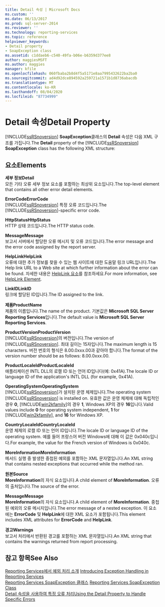```yaml
---
title: Detail 속성 | Microsoft Docs
ms.custom: ''
ms.date: 06/13/2017
ms.prod: sql-server-2014
ms.reviewer: ''
ms.technology: reporting-services
ms.topic: reference
helpviewer_keywords:
- Detail property
- SoapException class
ms.assetid: c1ddaeb6-c540-49fa-b06e-b6359d377ee8
author: maggiesMSFT
ms.author: maggies
manager: kfile
ms.openlocfilehash: 060fbaba2b8d4f5a5171e8aa7995432622ba2ba0
ms.sourcegitcommit: ad4d92dce894592a259721a1571b1d8736abacdb
ms.translationtype: MT
ms.contentlocale: ko-KR
ms.lasthandoff: 08/04/2020
ms.locfileid: "87734999"
---
```

# <a name="detail-property"></a><span data-ttu-id="a1646-102">Detail 속성</span><span class="sxs-lookup"><span data-stu-id="a1646-102">Detail Property</span></span>
  <span data-ttu-id="a1646-103">[!INCLUDE[ssRSnoversion](../../../includes/ssrsnoversion-md.md)] **SoapException**클래스의 **Detail** 속성은 다음 XML 구조를 가집니다.</span><span class="sxs-lookup"><span data-stu-id="a1646-103">The **Detail** property of the [!INCLUDE[ssRSnoversion](../../../includes/ssrsnoversion-md.md)] **SoapException** class has the following XML structure:</span></span>  
  
## <a name="elements"></a><span data-ttu-id="a1646-104">요소</span><span class="sxs-lookup"><span data-stu-id="a1646-104">Elements</span></span>  
 <span data-ttu-id="a1646-105">**세부 정보**</span><span class="sxs-lookup"><span data-stu-id="a1646-105">**Detail**</span></span>  
 <span data-ttu-id="a1646-106">모든 기타 오류 세부 정보 요소를 포함하는 최상위 요소입니다.</span><span class="sxs-lookup"><span data-stu-id="a1646-106">The top-level element that contains all other error detail elements.</span></span>  
  
 <span data-ttu-id="a1646-107">**ErrorCode**</span><span class="sxs-lookup"><span data-stu-id="a1646-107">**ErrorCode**</span></span>  
 <span data-ttu-id="a1646-108">[!INCLUDE[ssRSnoversion](../../../includes/ssrsnoversion-md.md)] 특정 오류 코드입니다.</span><span class="sxs-lookup"><span data-stu-id="a1646-108">The [!INCLUDE[ssRSnoversion](../../../includes/ssrsnoversion-md.md)]-specific error code.</span></span>  
  
 <span data-ttu-id="a1646-109">**HttpStatus**</span><span class="sxs-lookup"><span data-stu-id="a1646-109">**HttpStatus**</span></span>  
 <span data-ttu-id="a1646-110">HTTP 상태 코드입니다.</span><span class="sxs-lookup"><span data-stu-id="a1646-110">The HTTP status code.</span></span>  
  
 <span data-ttu-id="a1646-111">**Message**</span><span class="sxs-lookup"><span data-stu-id="a1646-111">**Message**</span></span>  
 <span data-ttu-id="a1646-112">보고서 서버에서 할당한 오류 메시지 및 오류 코드입니다.</span><span class="sxs-lookup"><span data-stu-id="a1646-112">The error message and the error code assigned by the report server.</span></span>  
  
 <span data-ttu-id="a1646-113">**HelpLink**</span><span class="sxs-lookup"><span data-stu-id="a1646-113">**HelpLink**</span></span>  
 <span data-ttu-id="a1646-114">오류에 대한 추가 정보를 찾을 수 있는 웹 사이트에 대한 도움말 링크 URL입니다.</span><span class="sxs-lookup"><span data-stu-id="a1646-114">The Help link URL to a Web site at which further information about the error can be found.</span></span> <span data-ttu-id="a1646-115">자세한 내용은 [HelpLink 요소](helplink-element.md)를 참조하세요.</span><span class="sxs-lookup"><span data-stu-id="a1646-115">For more information, see [HelpLink Element](helplink-element.md).</span></span>  
  
 <span data-ttu-id="a1646-116">**LinkID**</span><span class="sxs-lookup"><span data-stu-id="a1646-116">**LinkID**</span></span>  
 <span data-ttu-id="a1646-117">링크에 할당된 ID입니다.</span><span class="sxs-lookup"><span data-stu-id="a1646-117">The ID assigned to the link.</span></span>  
  
 <span data-ttu-id="a1646-118">**제품**</span><span class="sxs-lookup"><span data-stu-id="a1646-118">**ProductName**</span></span>  
 <span data-ttu-id="a1646-119">제품의 이름입니다.</span><span class="sxs-lookup"><span data-stu-id="a1646-119">The name of the product.</span></span> <span data-ttu-id="a1646-120">기본값은 **Microsoft SQL Server Reporting Services**입니다.</span><span class="sxs-lookup"><span data-stu-id="a1646-120">The default value is **Microsoft SQL Server Reporting Services**.</span></span>  
  
 <span data-ttu-id="a1646-121">**ProductVersion**</span><span class="sxs-lookup"><span data-stu-id="a1646-121">**ProductVersion**</span></span>  
 <span data-ttu-id="a1646-122">[!INCLUDE[ssRSnoversion](../../../includes/ssrsnoversion-md.md)]의 버전입니다.</span><span class="sxs-lookup"><span data-stu-id="a1646-122">The version of [!INCLUDE[ssRSnoversion](../../../includes/ssrsnoversion-md.md)].</span></span> <span data-ttu-id="a1646-123">최대 길이는 15자입니다.</span><span class="sxs-lookup"><span data-stu-id="a1646-123">The maximum length is 15 characters.</span></span> <span data-ttu-id="a1646-124">버전 번호의 형식은 8.00.0xxx.00과 같아야 합니다.</span><span class="sxs-lookup"><span data-stu-id="a1646-124">The format of the version number should be as follows: 8.00.0xxx.00.</span></span>  
  
 <span data-ttu-id="a1646-125">**ProductLocaleId**</span><span class="sxs-lookup"><span data-stu-id="a1646-125">**ProductLocaleId**</span></span>  
 <span data-ttu-id="a1646-126">애플리케이션 INTL DLL의 로캘 ID 또는 언어 ID입니다(예: 0x41A).</span><span class="sxs-lookup"><span data-stu-id="a1646-126">The locale ID or language ID of the application's INTL DLL (for example, 0x41A).</span></span>  
  
 <span data-ttu-id="a1646-127">**OperatingSystem**</span><span class="sxs-lookup"><span data-stu-id="a1646-127">**OperatingSystem**</span></span>  
 <span data-ttu-id="a1646-128">[!INCLUDE[ssRSnoversion](../../../includes/ssrsnoversion-md.md)]가 설치된 운영 체제입니다.</span><span class="sxs-lookup"><span data-stu-id="a1646-128">The operating system [!INCLUDE[ssRSnoversion](../../../includes/ssrsnoversion-md.md)] is installed on.</span></span> <span data-ttu-id="a1646-129">유효한 값은 운영 체제에 대해 독립적인 경우 **0**, [!INCLUDE[win2kfamily](../../../includes/win2kfamily-md.md)]의 경우 **1**, Windows XP의 경우 **16**입니다.</span><span class="sxs-lookup"><span data-stu-id="a1646-129">Valid values include **0** for operating system independent, **1** for [!INCLUDE[win2kfamily](../../../includes/win2kfamily-md.md)], and **16** for Windows XP.</span></span>  
  
 <span data-ttu-id="a1646-130">**CountryLocaleId**</span><span class="sxs-lookup"><span data-stu-id="a1646-130">**CountryLocaleId**</span></span>  
 <span data-ttu-id="a1646-131">운영 체제의 로캘 ID 또는 언어 ID입니다.</span><span class="sxs-lookup"><span data-stu-id="a1646-131">The locale ID or language ID of the operating system.</span></span> <span data-ttu-id="a1646-132">예를 들어 프랑스어 버전 Windows에 대해 이 값은 0x040c입니다.</span><span class="sxs-lookup"><span data-stu-id="a1646-132">For example, the value for the French version of Windows is 0x040c.</span></span>  
  
 <span data-ttu-id="a1646-133">**MoreInformation**</span><span class="sxs-lookup"><span data-stu-id="a1646-133">**MoreInformation**</span></span>  
 <span data-ttu-id="a1646-134">메서드 실행 중 발생한 중첩된 예외를 포함하는 XML 문자열입니다.</span><span class="sxs-lookup"><span data-stu-id="a1646-134">An XML string that contains nested exceptions that occurred while the method ran.</span></span>  
  
 <span data-ttu-id="a1646-135">**원본**</span><span class="sxs-lookup"><span data-stu-id="a1646-135">**Source**</span></span>  
 <span data-ttu-id="a1646-136">**MoreInformation**의 자식 요소입니다.</span><span class="sxs-lookup"><span data-stu-id="a1646-136">A child element of **MoreInformation**.</span></span> <span data-ttu-id="a1646-137">오류의 출처입니다.</span><span class="sxs-lookup"><span data-stu-id="a1646-137">The source of the error.</span></span>  
  
 <span data-ttu-id="a1646-138">**Message**</span><span class="sxs-lookup"><span data-stu-id="a1646-138">**Message**</span></span>  
 <span data-ttu-id="a1646-139">**MoreInformation**의 자식 요소입니다.</span><span class="sxs-lookup"><span data-stu-id="a1646-139">A child element of **MoreInformation**.</span></span> <span data-ttu-id="a1646-140">중첩된 예외의 오류 메시지입니다.</span><span class="sxs-lookup"><span data-stu-id="a1646-140">The error message of a nested exception.</span></span> <span data-ttu-id="a1646-141">이 요소에는 **ErrorCode** 및 **HelpLink**에 대한 XML 요소가 포함됩니다.</span><span class="sxs-lookup"><span data-stu-id="a1646-141">This element includes XML attributes for **ErrorCode** and **HelpLink**.</span></span>  
  
 <span data-ttu-id="a1646-142">**경고**</span><span class="sxs-lookup"><span data-stu-id="a1646-142">**Warnings**</span></span>  
 <span data-ttu-id="a1646-143">보고서 처리에서 반환된 경고를 포함하는 XML 문자열입니다.</span><span class="sxs-lookup"><span data-stu-id="a1646-143">An XML string that contains the warnings returned from report processing.</span></span>  
  
## <a name="see-also"></a><span data-ttu-id="a1646-144">참고 항목</span><span class="sxs-lookup"><span data-stu-id="a1646-144">See Also</span></span>  
 <span data-ttu-id="a1646-145">[Reporting Services에서 예외 처리 소개](../introducing-exception-handling-in-reporting-services.md) </span><span class="sxs-lookup"><span data-stu-id="a1646-145">[Introducing Exception Handling in Reporting Services](../introducing-exception-handling-in-reporting-services.md) </span></span>  
 <span data-ttu-id="a1646-146">[Reporting Services SoapException 클래스](reporting-services-soapexception-class.md) </span><span class="sxs-lookup"><span data-stu-id="a1646-146">[Reporting Services SoapException Class](reporting-services-soapexception-class.md) </span></span>  
 [<span data-ttu-id="a1646-147">Detail 속성을 사용하여 특정 오류 처리</span><span class="sxs-lookup"><span data-stu-id="a1646-147">Using the Detail Property to Handle Specific Errors</span></span>](../best-practices/using-the-detail-property-to-handle-specific-errors.md)  
  
  
